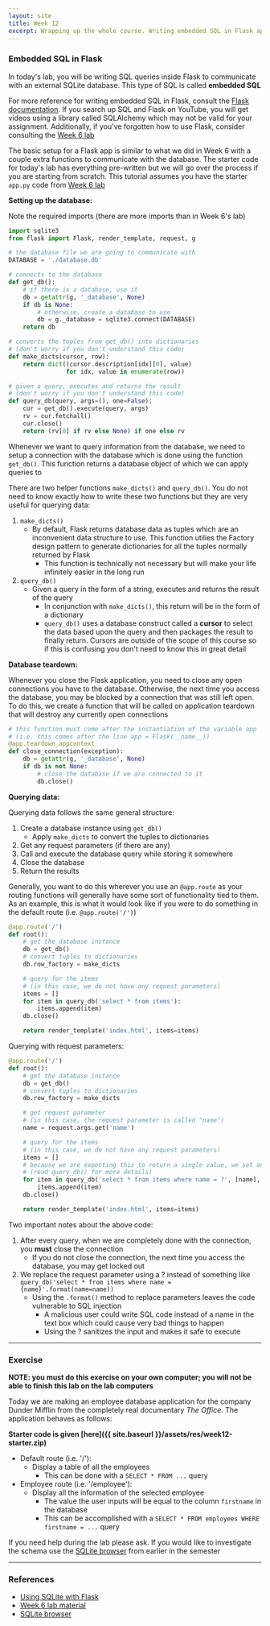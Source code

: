 ```yaml
---
layout: site
title: Week 12
excerpt: Wrapping up the whole course. Writing embedded SQL in Flask applications
---
```


### Embedded SQL in Flask

In today's lab, you will be writing SQL queries inside Flask to communicate with an external SQLite database. This type of SQL is called **embedded SQL**

For more reference for writing embedded SQL in Flask, consult the [Flask documentation](http://flask.pocoo.org/docs/1.0/patterns/sqlite3/). If you search up SQL and Flask on YouTube, you will get videos using a library called SQLAlchemy which may not be valid for your assignment. Additionally, if you've forgotten how to use Flask, consider consulting the [Week 6 lab](https://mstrzhang.github.io/cscb20/2019/02/10/week6.html)

The basic setup for a Flask app is similar to what we did in Week 6 with a couple extra functions to communicate with the database. The starter code for today's lab has everything pre-written but we will go over the process if you are starting from scratch. This tutorial assumes you have the starter `app.py` code from [Week 6 lab](https://mstrzhang.github.io/cscb20/2019/02/10/week6.html)

**Setting up the database:**

Note the required imports (there are more imports than in Week 6's lab)

```py
import sqlite3
from flask import Flask, render_template, request, g

# the database file we are going to communicate with
DATABASE = './database.db'

# connects to the database
def get_db():
    # if there is a database, use it
    db = getattr(g, '_database', None)
    if db is None:
        # otherwise, create a database to use
        db = g._database = sqlite3.connect(DATABASE)
    return db

# converts the tuples from get_db() into dictionaries
# (don't worry if you don't understand this code)
def make_dicts(cursor, row):
    return dict((cursor.description[idx][0], value)
                for idx, value in enumerate(row))

# given a query, executes and returns the result
# (don't worry if you don't understand this code)
def query_db(query, args=(), one=False):
    cur = get_db().execute(query, args)
    rv = cur.fetchall()
    cur.close()
    return (rv[0] if rv else None) if one else rv
```

Whenever we want to query information from the database, we need to setup a connection with the database which is done using the function `get_db()`. This function returns a database object of which we can apply queries to

There are two helper functions `make_dicts()` and `query_db()`. You do not need to know exactly how to write these two functions but they are very useful for querying data:

1. `make_dicts()`
    - By default, Flask returns database data as tuples which are an inconvenient data structure to use. This function utilies the Factory design pattern to generate dictionaries for all the tuples normally returned by Flask
        - This function is technically not necessary but will make your life infinitely easier in the long run
2. `query_db()`
    - Given a query in the form of a string, executes and returns the result of the query
        - In conjunction with `make_dicts()`, this return will be in the form of a dictionary
        - `query_db()` uses a database construct called a **cursor** to select the data based upon the query and then packages the result to finally return. Cursors are outside of the scope of this course so if this is confusing you don't need to know this in great detail

**Database teardown:**

Whenever you close the Flask application, you need to close any open connections you have to the database. Otherwise, the next time you access the database, you may be blocked by a connection that was still left open. To do this, we create a function that will be called on application teardown that will destroy any currently open connections

```py
# this function must come after the instantiation of the variable app
# (i.e. this comes after the line app = Flask(__name__))
@app.teardown_appcontext
def close_connection(exception):
    db = getattr(g, '_database', None)
    if db is not None:
        # close the database if we are connected to it
        db.close()
```

**Querying data:**

Querying data follows the same general structure:

1. Create a database instance using `get_db()`
    - Apply `make_dicts` to convert the tuples to dictionaries
2. Get any request parameters (if there are any)
3. Call and execute the database query while storing it somewhere
4. Close the database
5. Return the results

Generally, you want to do this wherever you use an `@app.route` as your routing functions will generally have some sort of functionality tied to them. As an example, this is what it would look like if you were to do something in the default route (i.e. `@app.route('/')`)

```py
@app.route('/')
def root():
    # get the database instance
    db = get_db()
    # convert tuples to dictionaries
    db.row_factory = make_dicts

    # query for the items
    # (in this case, we do not have any request parameters)
    items = []
    for item in query_db('select * from items'):
        items.append(item)
    db.close()

    return render_template('index.html', items=items)
```

Querying with request parameters:

```py
@app.route('/')
def root():
    # get the database instance
    db = get_db()
    # convert tuples to dictionaries
    db.row_factory = make_dicts

    # get request parameter
    # (in this case, the request parameter is called "name")
    name = request.args.get('name')

    # query for the items
    # (in this case, we do not have any request parameters)
    items = []
    # because we are expecting this to return a single value, we set one=True
    # (read query_db() for more details)
    for item in query_db('select * from items where name = ?', [name], one=True):
        items.append(item)
    db.close()

    return render_template('index.html', items=items)
```

Two important notes about the above code:

1. After every query, when we are completely done with the connection, you **must** close the connection
    - If you do not close the connection, the next time you access the database, you may get locked out
2. We replace the request parameter using a ? instead of something like `query_db('select * from items where name = {name}'.format(name=name))`
    - Using the `.format()` method to replace parameters leaves the code vulnerable to SQL injection
        - A malicious user could write SQL code instead of a name in the text box which could cause very bad things to happen
        - Using the ? sanitizes the input and makes it safe to execute

---

### Exercise

**NOTE: you must do this exercise on your own computer; you will not be able to finish this lab on the lab computers**

Today we are making an employee database application for the company Dunder Mifflin from the completely real documentary _The Office_. The application behaves as follows:

**Starter code is given [here]({{ site.baseurl }}/assets/res/week12-starter.zip)**

- Default route (i.e. '/'):
    - Display a table of all the employees
        - This can be done with a `SELECT * FROM ...` query
- Employee route (i.e. '/employee'):
    - Display all the information of the selected employee
        - The value the user inputs will be equal to the column `firstname` in the database
        - This can be accomplished with a `SELECT * FROM employees WHERE firstname = ...` query

If you need help during the lab please ask. If you would like to investigate the schema use the [SQLite browser](https://sqlitebrowser.org/) from earlier in the semester

---

### References

- [Using SQLite with Flask](http://flask.pocoo.org/docs/1.0/patterns/sqlite3/)
- [Week 6 lab material](https://mstrzhang.github.io/cscb20/2019/02/10/week6.html)
- [SQLite browser](https://sqlitebrowser.org/)